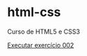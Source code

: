 # html-css
 Curso de HTML5 e CSS3

 <a href="https://flopesmartinez.github.io/html-css/exercicios/ex002/index.html">Executar exercício 002</a>

